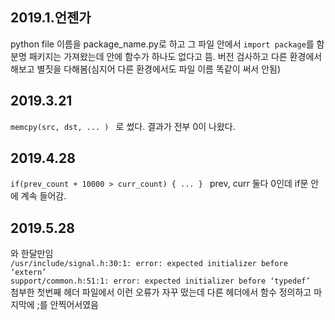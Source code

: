 ## 2019.1.언젠가
python file 이름을 package_name.py로 하고 그 파일 안에서 ```import package```를 함
분명 패키지는 가져왔는데 안에 함수가 하나도 없다고 뜸.
버전 검사하고 다른 환경에서 해보고 별짓을 다해봄(심지어 다른 환경에서도 파일 이름 똑같이 써서 안됨)

## 2019.3.21
```memcpy(src, dst, ... ) ``` 로 썼다.
결과가 전부 0이 나왔다.

## 2019.4.28
```if(prev_count + 10000 > curr_count) { ... } ```
prev, curr 둘다 0인데 if문 안에 계속 들어감.

## 2019.5.28
와 한달만임  
```/usr/include/signal.h:30:1: error: expected initializer before ‘extern’```  
```support/common.h:51:1: error: expected initializer before ‘typedef’```  
첨부한 첫번째 헤더 파일에서 이런 오류가 자꾸 떴는데 다른 헤더에서 함수 정의하고 마지막에 ;를 안찍어서였음
